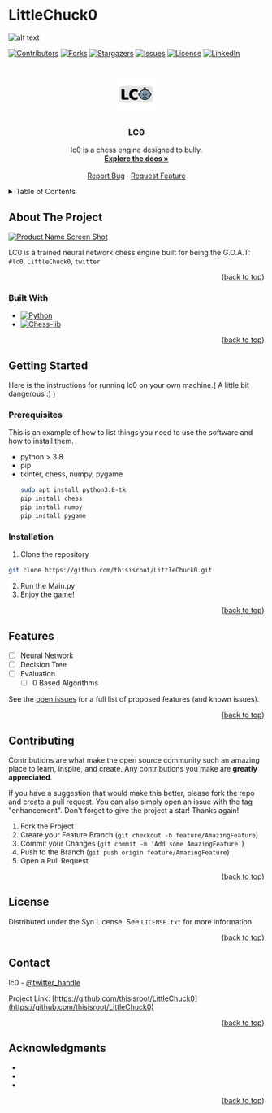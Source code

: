 # LittleChuck0
![alt text](https://www.gamespot.com/a/uploads/original/1557/15576725/3818089-curse-of-chucky.jpeg)

<!-- Improved compatibility of back to top link: See: https://github.com/othneildrew/Best-README-Template/pull/73 -->
<a name="readme-top"></a>
<!--
*** Thanks for checking out the Best-README-Template. If you have a suggestion
*** that would make this better, please fork the repo and create a pull request
*** or simply open an issue with the tag "enhancement".
*** Don't forget to give the project a star!
*** Thanks again! Now go create something AMAZING! :D
-->



<!-- PROJECT SHIELDS -->
<!--
*** I'm using markdown "reference style" links for readability.
*** Reference links are enclosed in brackets [ ] instead of parentheses ( ).
*** See the bottom of this document for the declaration of the reference variables
*** for contributors-url, forks-url, etc. This is an optional, concise syntax you may use.
*** https://www.markdownguide.org/basic-syntax/#reference-style-links
-->
[![Contributors][contributors-shield]][contributors-url]
[![Forks][forks-shield]][forks-url]
[![Stargazers][stars-shield]][stars-url]
[![Issues][issues-shield]][issues-url]
[![License][license-shield]][license-url]
[![LinkedIn][linkedin-shield]][linkedin-url]



<!-- PROJECT LOGO -->
<br />
<div align="center">
  <a href="https://github.com/thisisroot/LittleChuck0">
    <img src="images/logo.png" alt="Logo" width="80" height="80">
  </a>

<h3 align="center">LC0</h3>

  <p align="center">
    lc0 is a chess engine designed to bully.
    <br />
    <a href="https://github.com/thisisroot/LittleChuck0"><strong>Explore the docs »</strong></a>
    <br />
    <br />
    <a href="https://github.com/thisisroot/LittleChuck0/issues">Report Bug</a>
    ·
    <a href="https://github.com/thisisroot/LittleChuck0/issues">Request Feature</a>
  </p>
</div>



<!-- TABLE OF CONTENTS -->
<details>
  <summary>Table of Contents</summary>
  <ol>
    <li>
      <a href="#about-the-project">About The Project</a>
      <ul>
        <li><a href="#built-with">Built With</a></li>
      </ul>
    </li>
    <li>
      <a href="#getting-started">Getting Started</a>
      <ul>
        <li><a href="#prerequisites">Prerequisites</a></li>
        <li><a href="#installation">Installation</a></li>
      </ul>
    </li>
    <li><a href="#features">Features</a></li>
    <li><a href="#contributing">Contributing</a></li>
    <li><a href="#license">License</a></li>
    <li><a href="#contact">Contact</a></li>
    <li><a href="#acknowledgments">Acknowledgments</a></li>
  </ol>
</details>



<!-- ABOUT THE PROJECT -->
## About The Project

[![Product Name Screen Shot][product-screenshot]](https://example.com)

LC0 is a trained neural network chess engine built for being the G.O.A.T: `#lc0`, `LittleChuck0`, `twitter`

<p align="right">(<a href="#readme-top">back to top</a>)</p>



### Built With

* [![Python][Python.org]][Python-url]
* [![Chess-lib][python-chess]][Chess-url]

<p align="right">(<a href="#readme-top">back to top</a>)</p>



<!-- GETTING STARTED -->
## Getting Started
Here is the instructions for running lc0 on your own machine.( A little bit dangerous :) )

### Prerequisites

This is an example of how to list things you need to use the software and how to install them.
* python > 3.8
* pip
* tkinter, chess, numpy, pygame
  ```sh
  sudo apt install python3.8-tk
  pip install chess
  pip install numpy
  pip install pygame
  ```

### Installation

1. Clone the repository
```sh
git clone https://github.com/thisisroot/LittleChuck0.git
```
2. Run the Main.py
3. Enjoy the game!
   

<p align="right">(<a href="#readme-top">back to top</a>)</p>



<!-- ROADMAP -->
## Features

- [ ] Neural Network
- [ ] Decision Tree
- [ ] Evaluation
    - [ ] 0 Based Algorithms

See the [open issues](https://github.com/thisisroot/LittleChuck0/issues) for a full list of proposed features (and known issues).

<p align="right">(<a href="#readme-top">back to top</a>)</p>



<!-- CONTRIBUTING -->
## Contributing

Contributions are what make the open source community such an amazing place to learn, inspire, and create. Any contributions you make are **greatly appreciated**.

If you have a suggestion that would make this better, please fork the repo and create a pull request. You can also simply open an issue with the tag "enhancement".
Don't forget to give the project a star! Thanks again!

1. Fork the Project
2. Create your Feature Branch (`git checkout -b feature/AmazingFeature`)
3. Commit your Changes (`git commit -m 'Add some AmazingFeature'`)
4. Push to the Branch (`git push origin feature/AmazingFeature`)
5. Open a Pull Request

<p align="right">(<a href="#readme-top">back to top</a>)</p>



<!-- LICENSE -->
## License

Distributed under the Syn License. See `LICENSE.txt` for more information.

<p align="right">(<a href="#readme-top">back to top</a>)</p>



<!-- CONTACT -->
## Contact

lc0 - [@twitter_handle](https://twitter.com/twitter_handle)

Project Link: [https://github.com/thisisroot/LittleChuck0](https://github.com/thisisroot/LittleChuck0)

<p align="right">(<a href="#readme-top">back to top</a>)</p>



<!-- ACKNOWLEDGMENTS -->
## Acknowledgments

* []()
* []()
* []()

<p align="right">(<a href="#readme-top">back to top</a>)</p>



<!-- MARKDOWN LINKS & IMAGES -->
<!-- https://www.markdownguide.org/basic-syntax/#reference-style-links -->
[contributors-shield]: https://img.shields.io/github/contributors/thisisroot/LittleChuck0.svg?style=for-the-badge
[contributors-url]: https://github.com/thisisroot/LittleChuck0/graphs/contributors
[forks-shield]: https://img.shields.io/github/forks/thisisroot/LittleChuck0.svg?style=for-the-badge
[forks-url]: https://github.com/thisisroot/LittleChuck0/network/members
[stars-shield]: https://img.shields.io/github/stars/thisisroot/LittleChuck0.svg?style=for-the-badge
[stars-url]: https://github.com/thisisroot/LittleChuck0/stargazers
[issues-shield]: https://img.shields.io/github/issues/thisisroot/LittleChuck0.svg?style=for-the-badge
[issues-url]: https://github.com/thisisroot/LittleChuck0/issues
[license-shield]: https://img.shields.io/github/license/thisisroot/LittleChuck0.svg?style=for-the-badge
[license-url]: https://github.com/thisisroot/LittleChuck0/blob/master/LICENSE.txt
[linkedin-shield]: https://img.shields.io/badge/-LinkedIn-black.svg?style=for-the-badge&logo=linkedin&colorB=555
[linkedin-url]: https://linkedin.com/in/
[product-screenshot]: images/chuck.png
[Python.org]: [https://img.shields.io/badge/Python-20232A?style=for-the-badge&logo=python&logoColor=61DAFB]
[Python-url]: https://python.org/
[Chess-url]: https://python-chess.readthedocs.io/en/latest/#
[python-chess]: https://img.shields.io/badge/Chess-20232A?style=for-the-badge&logo=lichess&logoColor=00000
